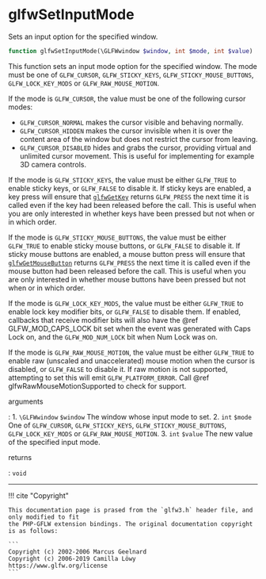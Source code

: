 # glfwSetInputMode
Sets an input option for the specified window.

```php
function glfwSetInputMode(\GLFWwindow $window, int $mode, int $value) : void
```

This function sets an input mode option for the specified window. The mode
must be one of `GLFW_CURSOR`, `GLFW_STICKY_KEYS`,
`GLFW_STICKY_MOUSE_BUTTONS`, `GLFW_LOCK_KEY_MODS` or
`GLFW_RAW_MOUSE_MOTION`.

If the mode is `GLFW_CURSOR`, the value must be one of the following cursor
modes:
- `GLFW_CURSOR_NORMAL` makes the cursor visible and behaving normally.
- `GLFW_CURSOR_HIDDEN` makes the cursor invisible when it is over the
 content area of the window but does not restrict the cursor from leaving.
- `GLFW_CURSOR_DISABLED` hides and grabs the cursor, providing virtual
 and unlimited cursor movement. This is useful for implementing for
 example 3D camera controls.

If the mode is `GLFW_STICKY_KEYS`, the value must be either `GLFW_TRUE` to
enable sticky keys, or `GLFW_FALSE` to disable it. If sticky keys are
enabled, a key press will ensure that
[`glfwGetKey`](/API/GLFW/glfwGetKey.html) returns `GLFW_PRESS`
the next time it is called even if the key had been released before the
call. This is useful when you are only interested in whether keys have been
pressed but not when or in which order.

If the mode is `GLFW_STICKY_MOUSE_BUTTONS`, the value must be either
`GLFW_TRUE` to enable sticky mouse buttons, or `GLFW_FALSE` to disable it.
If sticky mouse buttons are enabled, a mouse button press will ensure that
[`glfwGetMouseButton`](/API/GLFW/glfwGetMouseButton.html) returns
`GLFW_PRESS` the next time it is called even
if the mouse button had been released before the call. This is useful when
you are only interested in whether mouse buttons have been pressed but not
when or in which order.

If the mode is `GLFW_LOCK_KEY_MODS`, the value must be either `GLFW_TRUE` to
enable lock key modifier bits, or `GLFW_FALSE` to disable them. If enabled,
callbacks that receive modifier bits will also have the @ref
GLFW_MOD_CAPS_LOCK bit set when the event was generated with Caps Lock on,
and the `GLFW_MOD_NUM_LOCK` bit when Num Lock was on.

If the mode is `GLFW_RAW_MOUSE_MOTION`, the value must be either `GLFW_TRUE`
to enable raw (unscaled and unaccelerated) mouse motion when the cursor is
disabled, or `GLFW_FALSE` to disable it. If raw motion is not supported,
attempting to set this will emit `GLFW_PLATFORM_ERROR`. Call @ref
glfwRawMouseMotionSupported to check for support.

arguments

:    1. `\GLFWwindow` `$window` The window whose input mode to set.
    2. `int` `$mode` One of `GLFW_CURSOR`, `GLFW_STICKY_KEYS`,
    `GLFW_STICKY_MOUSE_BUTTONS`, `GLFW_LOCK_KEY_MODS` or
    `GLFW_RAW_MOUSE_MOTION`.
    3. `int` `$value` The new value of the specified input mode.

returns

:    `void` 

---
     

!!! cite "Copyright"

    This documentation page is prased from the `glfw3.h` header file, and only modified to fit 
    the PHP-GFLW extension bindings. The original documentation copyright is as follows:

    ```
    Copyright (c) 2002-2006 Marcus Geelnard
    Copyright (c) 2006-2019 Camilla Löwy
    https://www.glfw.org/license
    ```